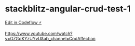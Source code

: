 # stackblitz-angular-crud-test-1

[Edit in Codeflow ⚡️](https://stackblitz.com/~/github.com/priyasingh55/stackblitz-angular-crud-test-1)

https://www.youtube.com/watch?v=OZGdKYzUYvU&ab_channel=CodAffection